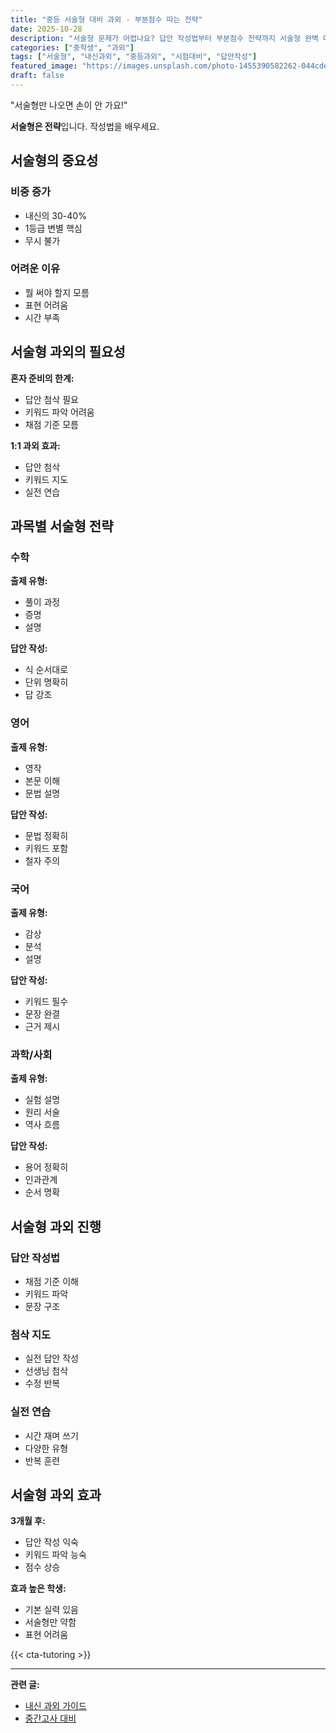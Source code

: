 ```yaml
---
title: "중등 서술형 대비 과외 - 부분점수 따는 전략"
date: 2025-10-28
description: "서술형 문제가 어렵나요? 답안 작성법부터 부분점수 전략까지 서술형 완벽 대비 가이드입니다."
categories: ["중학생", "과외"]
tags: ["서술형", "내신과외", "중등과외", "시험대비", "답안작성"]
featured_image: "https://images.unsplash.com/photo-1455390582262-044cdead277a?w=1200&h=630&fit=crop"
draft: false
---
```


"서술형만 나오면 손이 안 가요!"

**서술형은 전략**입니다. 작성법을 배우세요.

## 서술형의 중요성

### 비중 증가
- 내신의 30-40%
- 1등급 변별 핵심
- 무시 불가

### 어려운 이유
- 뭘 써야 할지 모름
- 표현 어려움
- 시간 부족

## 서술형 과외의 필요성

**혼자 준비의 한계:**
- 답안 첨삭 필요
- 키워드 파악 어려움
- 채점 기준 모름

**1:1 과외 효과:**
- 답안 첨삭
- 키워드 지도
- 실전 연습

## 과목별 서술형 전략

### 수학
**출제 유형:**
- 풀이 과정
- 증명
- 설명

**답안 작성:**
- 식 순서대로
- 단위 명확히
- 답 강조

### 영어
**출제 유형:**
- 영작
- 본문 이해
- 문법 설명

**답안 작성:**
- 문법 정확히
- 키워드 포함
- 철자 주의

### 국어
**출제 유형:**
- 감상
- 분석
- 설명

**답안 작성:**
- 키워드 필수
- 문장 완결
- 근거 제시

### 과학/사회
**출제 유형:**
- 실험 설명
- 원리 서술
- 역사 흐름

**답안 작성:**
- 용어 정확히
- 인과관계
- 순서 명확

## 서술형 과외 진행

### 답안 작성법
- 채점 기준 이해
- 키워드 파악
- 문장 구조

### 첨삭 지도
- 실전 답안 작성
- 선생님 첨삭
- 수정 반복

### 실전 연습
- 시간 재며 쓰기
- 다양한 유형
- 반복 훈련

## 서술형 과외 효과

**3개월 후:**
- 답안 작성 익숙
- 키워드 파악 능숙
- 점수 상승

**효과 높은 학생:**
- 기본 실력 있음
- 서술형만 약함
- 표현 어려움

{{< cta-tutoring >}}

---

**관련 글:**
- [내신 과외 가이드](/middle/middle-naesin-tutoring-guide/)
- [중간고사 대비](/middle/midterm-exam-tutoring/)
